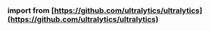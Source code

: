 
### import from  [https://github.com/ultralytics/ultralytics](https://github.com/ultralytics/ultralytics)